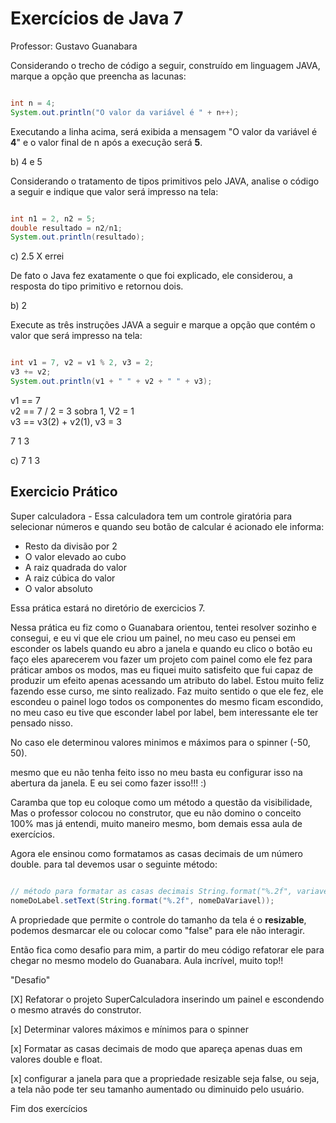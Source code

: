 # Exercícios de Java 7  

Professor: Gustavo Guanabara

Considerando o trecho de código a seguir, construído em linguagem JAVA, marque a opção que preencha as lacunas:

~~~java

int n = 4; 
System.out.println("O valor da variável é " + n++);

~~~

Executando a linha acima, será exibida a mensagem "O valor da variável é **4**" e o valor final de n após a execução será **5**.

b) 4 e 5

Considerando o tratamento de tipos primitivos pelo JAVA, analise o código a seguir e indique que valor será impresso na tela:

~~~java

int n1 = 2, n2 = 5;
double resultado = n2/n1;
System.out.println(resultado);

~~~

c) 2.5  X errei

De fato o Java fez exatamente o que foi explicado, ele considerou, a resposta do tipo primitivo e retornou dois.

b) 2 

Execute as três instruções JAVA a seguir e marque a opção que contém o valor que será impresso na tela:

~~~java

int v1 = 7, v2 = v1 % 2, v3 = 2;
v3 += v2;
System.out.println(v1 + " " + v2 + " " + v3);

~~~

v1 == 7  
v2 == 7 / 2 = 3 sobra 1, V2 = 1  
v3 == v3(2) + v2(1), v3 = 3  

7 1 3

c) 7 1 3

## Exercicio Prático

Super calculadora - Essa calculadora tem um controle giratória para selecionar números e quando seu botão de calcular é acionado ele informa:  
- Resto da divisão por 2  
- O valor elevado ao cubo  
- A raiz quadrada do valor  
- A raiz cúbica do valor  
- O valor absoluto  

Essa prática estará no diretório de exercicios 7.

Nessa prática eu fiz como o Guanabara orientou, tentei resolver sozinho e consegui, e eu vi que ele criou um painel, no meu caso eu pensei em esconder os labels quando eu abro a janela e quando eu clico o botão eu faço eles aparecerem vou fazer um projeto com painel como ele fez para práticar ambos os modos, mas eu fiquei muito satisfeito que fui capaz de produzir um efeito apenas acessando um atributo do label. Estou muito feliz fazendo esse curso, me sinto realizado. Faz muito sentido o que ele fez, ele escondeu o painel logo todos os componentes do mesmo ficam escondido, no meu caso eu tive que esconder label por label, bem interessante ele ter pensado nisso.

No caso ele determinou valores minimos e máximos para o spinner (-50, 50).

mesmo que eu não tenha feito isso no meu basta eu configurar isso na abertura da janela. E eu sei como fazer isso!!! :)

Caramba que top eu coloque como um método a questão da visibilidade, Mas o professor colocou no construtor, que eu não domino o conceito 100% mas já entendi, muito maneiro mesmo, bom demais essa aula de exercícios.

Agora ele ensinou como formatamos as casas decimais de um número double. para tal devemos usar o seguinte método:  

~~~java

// método para formatar as casas decimais String.format("%.2f", variavel)  
nomeDoLabel.setText(String.format("%.2f", nomeDaVariavel));

~~~

A propriedade que permite o controle do tamanho da tela é o **resizable**, podemos desmarcar ele ou colocar como "false" para ele não interagir.

Então fica como desafio para mim, a partir do meu código refatorar ele para chegar no mesmo modelo do Guanabara. Aula incrível, muito top!!

"Desafio"

[X] Refatorar o projeto SuperCalculadora inserindo um painel e escondendo o mesmo através do construtor.

[x] Determinar valores máximos e mínimos para o spinner

[x] Formatar as casas decimais de modo que apareça apenas duas em valores double e float.

[x] configurar a janela para que a propriedade resizable seja false, ou seja, a tela não pode ter seu tamanho aumentado ou diminuido pelo usuário.

Fim dos exercícios  
